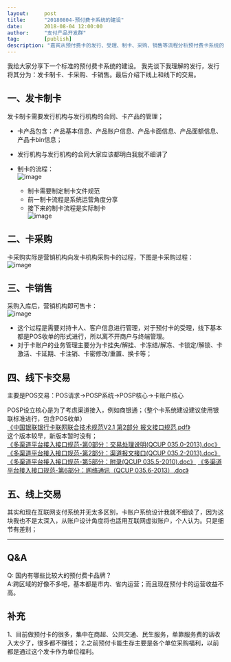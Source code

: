 ```yaml
---  
layout:     post   
title:      "20180804-预付费卡系统的建设"  
date:       2018-08-04 12:00:00  
author:     "支付产品开发群"  
tag:		[publish] 
description: "嘉宾从预付费卡的发行、受理、制卡、采购、销售等流程分析预付费卡系统的建设。 "
--- 
```


我给大家分享下一个标准的预付费卡系统的建设。 我先谈下我理解的发行，发行将其分为：发卡制卡、卡采购、卡销售。最后介绍下线上和线下的交易。   


## 一、发卡制卡  

发卡制卡需要发行机构与发行机构的合同、卡产品的管理；  
- 卡产品包含：产品基本信息、产品账户信息、产品卡面信息、产品面额信息、产品卡bin信息；  
- 发行机构与发行机构的合同大家应该都明白我就不细讲了  

- 制卡的流程：  
![image](http://static.cocolian.cn/img/201808/20180804_193959.png)  
  - 制卡需要制定制卡文件规范  
  - 前一制卡流程是系统运营角度分享  
  - 接下来的制卡流程是实际制卡  
![image](http://static.cocolian.cn/img/201808/20180804_194248.png) 
  
## 二、卡采购    
卡采购实际是营销机构向发卡机构采购卡的过程，下图是卡采购过程：  
![image](http://static.cocolian.cn/img/201808/20180804_194445.png)  

## 三、卡销售    
采购入库后，营销机构即可售卡：  
![image](http://static.cocolian.cn/img/201808/20180804_194704.png)  
- 这个过程是需要对持卡人、客户信息进行管理，对于预付卡的受理，线下基本都是POS收单的形式进行，所以离不开商户与终端管理。  
- 对于卡账户的业务管理主要分为卡挂失/解挂、卡冻结/解冻、卡锁定/解锁、卡激活、卡延期、卡注销、卡密修改/重置、换卡等；  
  
## 四、线下卡交易    
主要是POS交易：POS请求-&gt;POSP系统-&gt;POSP核心-&gt;卡账户核心  

POSP设立核心是为了考虑渠道接入，例如商银通；（整个卡系统建设建议使用银联标准进行，包含POS收单）  
[《中国银联银行卡联网联合技术规范V2.1 第2部分 报文接口规范.pdf》](https://res.cocolian.cn/cup/%E4%B8%AD%E5%9B%BD%E9%93%B6%E8%81%94%E9%93%B6%E8%A1%8C%E5%8D%A1%E8%81%94%E7%BD%91%E8%81%94%E5%90%88%E6%8A%80%E6%9C%AF%E8%A7%84%E8%8C%83V2.1%20%E7%AC%AC2%E9%83%A8%E5%88%86%20%E6%8A%A5%E6%96%87%E6%8E%A5%E5%8F%A3%E8%A7%84%E8%8C%83.pdf)    
这个版本较早，新版本暂时没有；  
[《多渠道平台接入接口规范-第0部分：交易处理说明(QCUP 035.0-2013).doc》](https://res.cocolian.cn/cup/%E5%A4%9A%E6%B8%A0%E9%81%93%E5%B9%B3%E5%8F%B0%E6%8E%A5%E5%85%A5%E6%8E%A5%E5%8F%A3%E8%A7%84%E8%8C%83-%E7%AC%AC0%E9%83%A8%E5%88%86%EF%BC%9A%E4%BA%A4%E6%98%93%E5%A4%84%E7%90%86%E8%AF%B4%E6%98%8E(QCUP%20035.0-2013).doc)  
[《多渠道平台接入接口规范-第2部分：渠道报文接口(QCUP 035.2-2013).doc》](https://res.cocolian.cn/cup/%E5%A4%9A%E6%B8%A0%E9%81%93%E5%B9%B3%E5%8F%B0%E6%8E%A5%E5%85%A5%E6%8E%A5%E5%8F%A3%E8%A7%84%E8%8C%83-%E7%AC%AC2%E9%83%A8%E5%88%86%EF%BC%9A%E6%B8%A0%E9%81%93%E6%8A%A5%E6%96%87%E6%8E%A5%E5%8F%A3(QCUP%20035.2-2013).doc)  
[《多渠道平台接入接口规范-第5部分：附录(QCUP 035.5-2010).doc》](https://res.cocolian.cn/cup/%E5%A4%9A%E6%B8%A0%E9%81%93%E5%B9%B3%E5%8F%B0%E6%8E%A5%E5%85%A5%E6%8E%A5%E5%8F%A3%E8%A7%84%E8%8C%83-%E7%AC%AC5%E9%83%A8%E5%88%86%EF%BC%9A%E9%99%84%E5%BD%95(QCUP%20035.5-2010).doc)  
[《多渠道平台接入接口规范-第6部分：网络通讯（QCUP 035.6-2013）.doc》](https://res.cocolian.cn/cup/%E5%A4%9A%E6%B8%A0%E9%81%93%E5%B9%B3%E5%8F%B0%E6%8E%A5%E5%85%A5%E6%8E%A5%E5%8F%A3%E8%A7%84%E8%8C%83-%E7%AC%AC6%E9%83%A8%E5%88%86%EF%BC%9A%E7%BD%91%E7%BB%9C%E9%80%9A%E8%AE%AF%EF%BC%88QCUP%20035.6-2013%EF%BC%89.doc)  

## 五、线上交易  

其实和现在互联网支付系统并无太多区别，卡账户系统设计我就不细谈了，因为这块我也不是太深入，从账户设计角度将也适用互联网虚拟账户，个人认为。只是细节有差别；  

---

## Q&A
Q: 国内有哪些比较大的预付费卡品牌？  
A:跨区域的好像不多吧，基本都是市内、省内运营；而且现在预付卡的运营收益不高。

## 补充
1、目前做预付卡的很多，集中在商超、公共交通、民生服务，单靠服务费的话收入太少了，很多都不赚钱；
2.之前预付卡能生存主要是各个单位采购福利，以前都是通过这个发卡作为单位福利。




